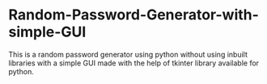 # Random-Password-Generator-with-simple-GUI
This is a random password generator using python without using inbuilt libraries with a simple GUI made with the  help of tkinter library available for python.
